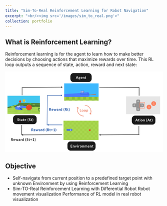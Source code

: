 ```yaml
---
title: "Sim-To-Real Reinforcement Learning for Robot Navigation"
excerpt: "<br/><img src='/images/sim_to_real.png'>"
collection: portfolio
---
```


## What is Reinforcement Learning?
Reinforcement learning is for the agent to learn how to make better decisions by choosing actions that maximize rewards over time. This RL loop outputs a sequence of state, action, reward and next state:

![Reinforcement Learning Loop](/images/rl_01.png)

## Objective

- Self-navigate from current position to a predefined target point with unknown Environment by using Reinforcement Learning
- Sim-TO-Real Reinforcement Learning with Differential Robot Robot movement visualization Performance of RL model in real robot visualization
